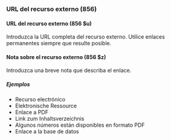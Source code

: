 ### URL del recurso externo (856)

#### URL del recurso externo (856 $u)
Introduzca la URL completa del recurso externo. Utilice enlaces permanentes siempre que resulte posible.

#### Nota sobre el recurso externo (856 $z)
Introduzca una breve nota que describa el enlace.

##### Ejemplos
- Recurso electrónico
- Elektronische Ressource
- Enlace a PDF
- Link zum Inhaltsverzeichnis
- Algunos números están disponibles en formato PDF
- Enlace a la base de datos
